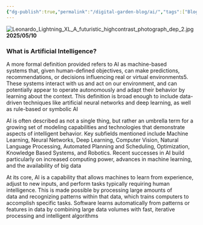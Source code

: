 ```yaml
---
{"dg-publish":true,"permalink":"/digital-garden-blog/ai/","tags":["Blog","ai","Fabric"],"created":"2025-05-06T20:10:59.097-03:00"}
---
```


![Leonardo_Lightning_XL_A_futuristic_highcontrast_photograph_dep_2.jpg](/img/user/Leonardo_Lightning_XL_A_futuristic_highcontrast_photograph_dep_2.jpg)
**2025/05/10**

### What is Artificial Intelligence?

A more formal definition provided refers to AI as machine-based systems that, given human-defined objectives, can make predictions, recommendations, or decisions influencing real or virtual environments5. These systems interact with us and act on our environment, and can potentially appear to operate autonomously and adapt their behavior by learning about the context. This definition is broad enough to include data-driven techniques like artificial neural networks and deep learning, as well as rule-based or symbolic AI

AI is often described as not a single thing, but rather an umbrella term for a growing set of modeling capabilities and technologies that demonstrate aspects of intelligent behavior. Key subfields mentioned include Machine Learning, Neural Networks, Deep Learning, Computer Vision, Natural Language Processing, Automated Planning and Scheduling, Optimization, Knowledge Based Systems, and Robotics. Recent successes in AI build particularly on increased computing power, advances in machine learning, and the availability of big data

At its core, AI is a capability that allows machines to learn from experience, adjust to new inputs, and perform tasks typically requiring human intelligence. This is made possible by processing large amounts of data and recognizing patterns within that data, which trains computers to accomplish specific tasks. Software learns automatically from patterns or features in data by combining large data volumes with fast, iterative processing and intelligent algorithms